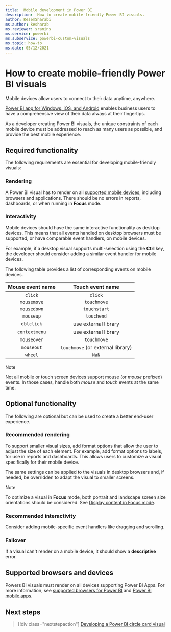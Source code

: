 ```yaml
---
title:  Mobile development in Power BI
description:  How to create mobile-friendly Power BI visuals.
author: KesemSharabi
ms.author: kesharab
ms.reviewer: sranins
ms.service: powerbi
ms.subservice: powerbi-custom-visuals
ms.topic: how-to
ms.date: 05/12/2021
---
```


# How to create mobile-friendly Power BI visuals

Mobile devices allow users to connect to their data anytime, anywhere.

[Power BI app for Windows, iOS, and Android](../../consumer/mobile/mobile-apps-for-mobile-devices.md) enables business users to have a comprehensive view of their data always at their fingertips.

As a developer creating Power BI visuals, the unique constraints of each mobile device must be addressed to reach as many users as possible, and provide the best mobile experience.

## Required functionality

The following requirements are essential for developing mobile-friendly visuals:

### Rendering

  A Power BI visual has to render on all [supported mobile devices](https://docs.microsoft.com/power-platform/admin/supported-web-browsers-and-mobile-devices), including browsers and applications. There should be no errors in reports, dashboards, or when running in **Focus** mode.

### Interactivity

  Mobile devices should have the same interactive functionality as desktop devices. This means that all events handled on desktop browsers must be supported, or have comparable event handlers, on mobile devices.
  
  For example, if a desktop visual supports multi-selection using the **Ctrl** key, the developer should consider adding a similar event handler for mobile devices.

  The following table provides a list of corresponding events on mobile devices.

  | Mouse event name | Touch event name |
  |:----------------:|:----------------:|
  | `click` | `click` |
  | `mousemove` | `touchmove` |
  | `mousedown` | `touchstart` |
  | `mouseup` | `touchend` |
  | `dblclick` | use external library |
  | `contextmenu` | use external library |
  | `mouseover` | `touchmove` |
  | `mouseout` | `touchmove` (or external library) |
  | `wheel` | `NaN` |

  > [!NOTE]
  > Not all mobile or touch screen devices support mouse (or *mouse* prefixed) events. In those cases, handle both *mouse* and *touch* events at the same time.

## Optional functionality

The following are optional but can be used to create a better end-user experience.

### Recommended rendering

  To support smaller visual sizes, add format options that allow the user to adjust the size of each element. For example, add format options to labels, for use in reports and dashboards. This allows users to customize a visual specifically for their mobile device.
  
  The same settings can be applied to the visuals in desktop browsers and, if needed, be overridden to adapt the visual to smaller screens.

  > [!NOTE]
  > To optimize a visual in **Focus** mode, both portrait and landscape screen size orientations should be considered. See [Display content in Focus mode](../../consumer/end-user-focus.md).

### Recommended interactivity

  Consider adding mobile-specific event handlers like dragging and scrolling.

### Failover

  If a visual can't render on a mobile device, it should show a **descriptive** error.

## Supported browsers and devices

Powers BI visuals must render on all devices supporting Power BI Apps. For more information, see [supported browsers for Power BI](../../fundamentals/power-bi-browsers.md) and [Power BI mobile apps](../../consumer/mobile/mobile-apps-for-mobile-devices.md).

## Next steps

> [!div class="nextstepaction"]
> [Developing a Power BI circle card visual](./develop-circle-card.md)
